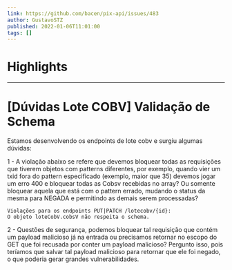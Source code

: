 ```yaml
---
link: https://github.com/bacen/pix-api/issues/483
author: GustavoSTZ
published: 2022-01-06T11:01:00
tags: []
---
```

# Highlights


---
# [Dúvidas Lote COBV] Validação de Schema
Estamos desenvolvendo os endpoints de lote cobv e surgiu algumas dúvidas:

1 - A violação abaixo se refere que devemos bloquear todas as requisições que tiverem objetos com patterns diferentes, por exemplo, quando vier um txid fora do pattern especificado (exemplo, maior que 35) devemos jogar um erro 400 e bloquear todas as Cobsv recebidas no array? Ou somente bloquear aquela que está com o pattern errado, mudando o status da mesma para NEGADA e permitindo as demais serem processadas?

```
Violações para os endpoints PUT|PATCH /lotecobv/{id}: 
O objeto loteCobV.cobsV não respeita o schema.
```

2 - Questões de segurança, podemos bloquear tal requisição que contém um payload malicioso já na entrada ou precisamos retornar no escopo do GET que foi recusada por conter um payload malicioso? Pergunto isso, pois teríamos que salvar tal payload malicioso para retornar que ele foi negado, o que poderia gerar grandes vulnerabilidades.